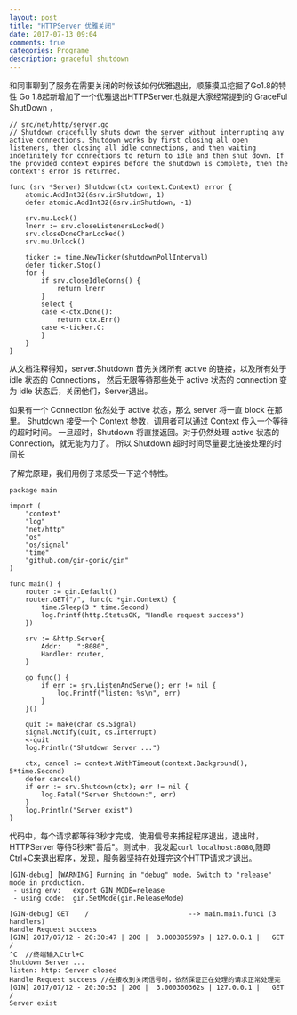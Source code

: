 ```yaml
---
layout: post
title: "HTTPServer 优雅关闭"
date: 2017-07-13 09:04
comments: true
categories: Programe
description: graceful shutdown
---
```


和同事聊到了服务在需要关闭的时候该如何优雅退出，顺藤摸瓜挖掘了Go1.8的特性
Go 1.8起新增加了一个优雅退出HTTPServer,也就是大家经常提到的 GraceFul ShutDown ，

```
// src/net/http/server.go
// Shutdown gracefully shuts down the server without interrupting any active connections. Shutdown works by first closing all open listeners, then closing all idle connections, and then waiting indefinitely for connections to return to idle and then shut down. If the provided context expires before the shutdown is complete, then the context's error is returned.

func (srv *Server) Shutdown(ctx context.Context) error {
    atomic.AddInt32(&srv.inShutdown, 1)
    defer atomic.AddInt32(&srv.inShutdown, -1)

    srv.mu.Lock()
    lnerr := srv.closeListenersLocked()
    srv.closeDoneChanLocked()
    srv.mu.Unlock()

    ticker := time.NewTicker(shutdownPollInterval)
    defer ticker.Stop()
    for {
        if srv.closeIdleConns() {
            return lnerr
        }
        select {
        case <-ctx.Done():
            return ctx.Err()
        case <-ticker.C:
        }
    }
}
```


从文档注释得知，server.Shutdown 首先关闭所有 active 的链接，以及所有处于 idle 状态的 Connections， 然后无限等待那些处于 active 状态的 connection 变为 idle 状态后，关闭他们，Server退出。

如果有一个 Connection 依然处于 active 状态，那么 server 将一直 block 在那里。
Shutdown 接受一个 Context 参数，调用者可以通过 Context 传入一个等待的超时时间。
一旦超时，Shutdown 将直接返回。对于仍然处理 active 状态的Connection，就无能为力了。
所以 Shutdown 超时时间尽量要比链接处理的时间长

了解完原理，我们用例子来感受一下这个特性。

```
package main

import (
	"context"
	"log"
	"net/http"
	"os"
	"os/signal"
	"time"
	"github.com/gin-gonic/gin"
)

func main() {
	router := gin.Default()
	router.GET("/", func(c *gin.Context) {
		time.Sleep(3 * time.Second)
		log.Printf(http.StatusOK, "Handle request success")
	})

	srv := &http.Server{
		Addr:    ":8080",
		Handler: router,
	}

	go func() {
		if err := srv.ListenAndServe(); err != nil {
			log.Printf("listen: %s\n", err)
		}
	}()

	quit := make(chan os.Signal)
	signal.Notify(quit, os.Interrupt)
	<-quit
	log.Println("Shutdown Server ...")

	ctx, cancel := context.WithTimeout(context.Background(), 5*time.Second)
	defer cancel()
	if err := srv.Shutdown(ctx); err != nil {
		log.Fatal("Server Shutdown:", err)
	}
	log.Println("Server exist")
}
```

代码中，每个请求都等待3秒才完成，使用信号来捕捉程序退出，退出时，HTTPServer 等待5秒来"善后"。测试中，我发起`curl localhost:8080`,随即Ctrl+C来退出程序，发现，服务器坚持在处理完这个HTTP请求才退出。


```
[GIN-debug] [WARNING] Running in "debug" mode. Switch to "release" mode in production.
 - using env:	export GIN_MODE=release
 - using code:	gin.SetMode(gin.ReleaseMode)

[GIN-debug] GET    /                         --> main.main.func1 (3 handlers)
Handle Request success
[GIN] 2017/07/12 - 20:30:47 | 200 |  3.000385597s | 127.0.0.1 |   GET     /
^C  //终端输入Ctrl+C
Shutdown Server ...
listen: http: Server closed
Handle Request success //在接收到关闭信号时，依然保证正在处理的请求正常处理完
[GIN] 2017/07/12 - 20:30:53 | 200 |  3.000360362s | 127.0.0.1 |   GET     /
Server exist
```
